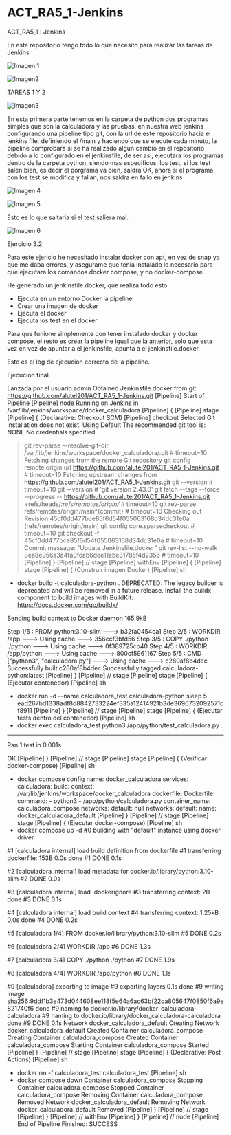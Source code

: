 # ACT_RA5_1-Jenkins
ACT_RA5_1 : Jenkins

En este repositorio tengo todo lo que necesito para realizar las tareas de Jenkins

![Imagen 1](imagenes/jenkins.png)

![Imagen2](imagenes/menu.png)


TAREAS 1 Y 2

![Imagen3](imagenes/new_job.png)

En esta primera parte tenemos en la carpeta de python dos programas simples que son la calculadora y las pruebas,
en nuestra web jenkins configurando una pipeline tipo git, con la url de este repositorio hacia el jenkins file, 
definiendo el /main y haciendo que se ejecute cada minuto, la pipeline comprobara si se ha realizado algun cambio en el repositorio
debido a lo configurado en el jenkinsfile, de ser asi, ejecutara los programas dentro de la carpeta python, siendo mas especificos,
los test, si los test salen bien, es decir el porgrama va bien, saldra OK, ahora si el programa con los test se modifica y fallan, nos saldra en fallo en jenkins

![Imagen 4](imagenes/job_funcionando.png)

![Imagen 5](imagenes/success.png)

Esto es lo que saltaria si el test saliera mal.

![Imagen 6](imagenes/fallo.png)



Ejercicio 3.2

Para este ejericio he necesitado instalar docker con apt, en vez de snap ya que me daba errores, 
y asegurame que tenia instalado lo necesario para que ejecutara los comandos docker compose, y no docker-compose.

He generado un jenkinsfile.docker, que realiza todo esto:

- Ejecuta en un entorno Docker la pipeline
- Crear una imagen de docker
- Ejecuta el docker
- Ejecuta los test en el docker

Para que funione simplemente con tener instalado docker y docker compose, el resto es crear la pipeline igual que la anterior, solo que esta vez en vez de apuntar a el jenkinsfile, apunta a el jenkinsfile.docker.

Este es el log de ejecucion correcto de la pipeline.


Ejecucion final 

Lanzada por el usuario admin
Obtained Jenkinsfile.docker from git https://github.com/alutel201/ACT_RA5_1-Jenkins.git
[Pipeline] Start of Pipeline
[Pipeline] node
Running on Jenkins  in /var/lib/jenkins/workspace/docker_calculadora
[Pipeline] {
[Pipeline] stage
[Pipeline] { (Declarative: Checkout SCM)
[Pipeline] checkout
Selected Git installation does not exist. Using Default
The recommended git tool is: NONE
No credentials specified
 > git rev-parse --resolve-git-dir /var/lib/jenkins/workspace/docker_calculadora/.git # timeout=10
Fetching changes from the remote Git repository
 > git config remote.origin.url https://github.com/alutel201/ACT_RA5_1-Jenkins.git # timeout=10
Fetching upstream changes from https://github.com/alutel201/ACT_RA5_1-Jenkins.git
 > git --version # timeout=10
 > git --version # 'git version 2.43.0'
 > git fetch --tags --force --progress -- https://github.com/alutel201/ACT_RA5_1-Jenkins.git +refs/heads/*:refs/remotes/origin/* # timeout=10
 > git rev-parse refs/remotes/origin/main^{commit} # timeout=10
Checking out Revision 45cf0dd477bce85f6d54f055063168d34dc31e0a (refs/remotes/origin/main)
 > git config core.sparsecheckout # timeout=10
 > git checkout -f 45cf0dd477bce85f6d54f055063168d34dc31e0a # timeout=10
Commit message: "Update Jenkinsfile.docker"
 > git rev-list --no-walk 8ea8e956a3a4fa0fcab6dee11abe31785f4d2356 # timeout=10
[Pipeline] }
[Pipeline] // stage
[Pipeline] withEnv
[Pipeline] {
[Pipeline] stage
[Pipeline] { (Construir imagen Docker)
[Pipeline] sh
+ docker build -t calculadora-python .
DEPRECATED: The legacy builder is deprecated and will be removed in a future release.
            Install the buildx component to build images with BuildKit:
            https://docs.docker.com/go/buildx/

Sending build context to Docker daemon  165.9kB

Step 1/5 : FROM python:3.10-slim
 ---> b32fa0454ca1
Step 2/5 : WORKDIR /app
 ---> Using cache
 ---> 356ccf3bfd56
Step 3/5 : COPY ./python ./python
 ---> Using cache
 ---> 0f389725cb40
Step 4/5 : WORKDIR /app/python
 ---> Using cache
 ---> 800cf5961167
Step 5/5 : CMD ["python3", "calculadora.py"]
 ---> Using cache
 ---> c280af8b4dec
Successfully built c280af8b4dec
Successfully tagged calculadora-python:latest
[Pipeline] }
[Pipeline] // stage
[Pipeline] stage
[Pipeline] { (Ejecutar contenedor)
[Pipeline] sh
+ docker run -d --name calculadora_test calculadora-python sleep 5
ead267bd1338adf8d8842733224ef335a12414921b3de3696732092571cf8911
[Pipeline] }
[Pipeline] // stage
[Pipeline] stage
[Pipeline] { (Ejecutar tests dentro del contenedor)
[Pipeline] sh
+ docker exec calculadora_test python3 /app/python/test_calculadora.py
.
----------------------------------------------------------------------
Ran 1 test in 0.001s

OK
[Pipeline] }
[Pipeline] // stage
[Pipeline] stage
[Pipeline] { (Verificar docker-compose)
[Pipeline] sh
+ docker compose config
name: docker_calculadora
services:
  calculadora:
    build:
      context: /var/lib/jenkins/workspace/docker_calculadora
      dockerfile: Dockerfile
    command:
      - python3
      - /app/python/calculadora.py
    container_name: calculadora_compose
    networks:
      default: null
networks:
  default:
    name: docker_calculadora_default
[Pipeline] }
[Pipeline] // stage
[Pipeline] stage
[Pipeline] { (Ejecutar docker-compose)
[Pipeline] sh
+ docker compose up -d
#0 building with "default" instance using docker driver

#1 [calculadora internal] load build definition from dockerfile
#1 transferring dockerfile: 153B 0.0s done
#1 DONE 0.1s

#2 [calculadora internal] load metadata for docker.io/library/python:3.10-slim
#2 DONE 0.0s

#3 [calculadora internal] load .dockerignore
#3 transferring context: 2B done
#3 DONE 0.1s

#4 [calculadora internal] load build context
#4 transferring context: 1.25kB 0.0s done
#4 DONE 0.2s

#5 [calculadora 1/4] FROM docker.io/library/python:3.10-slim
#5 DONE 0.2s

#6 [calculadora 2/4] WORKDIR /app
#6 DONE 1.3s

#7 [calculadora 3/4] COPY ./python ./python
#7 DONE 1.9s

#8 [calculadora 4/4] WORKDIR /app/python
#8 DONE 1.1s

#9 [calculadora] exporting to image
#9 exporting layers 0.1s done
#9 writing image sha256:9ddf1b3e473d044608ee118f5e64a6ac63bf22ca805647f0850f6a9e821740f6 done
#9 naming to docker.io/library/docker_calculadora-calculadora
#9 naming to docker.io/library/docker_calculadora-calculadora done
#9 DONE 0.1s
 Network docker_calculadora_default  Creating
 Network docker_calculadora_default  Created
 Container calculadora_compose  Creating
 Container calculadora_compose  Created
 Container calculadora_compose  Starting
 Container calculadora_compose  Started
[Pipeline] }
[Pipeline] // stage
[Pipeline] stage
[Pipeline] { (Declarative: Post Actions)
[Pipeline] sh
+ docker rm -f calculadora_test
calculadora_test
[Pipeline] sh
+ docker compose down
 Container calculadora_compose  Stopping
 Container calculadora_compose  Stopped
 Container calculadora_compose  Removing
 Container calculadora_compose  Removed
 Network docker_calculadora_default  Removing
 Network docker_calculadora_default  Removed
[Pipeline] }
[Pipeline] // stage
[Pipeline] }
[Pipeline] // withEnv
[Pipeline] }
[Pipeline] // node
[Pipeline] End of Pipeline
Finished: SUCCESS
